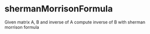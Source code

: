 # shermanMorrisonFormula
 Given matrix A, B and inverse of A compute inverse of B with sherman morrison formula
